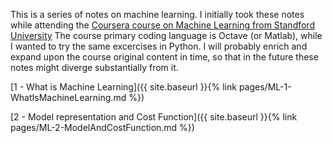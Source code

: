 This is a series of notes on machine learning. 
I initially took these notes while attending the [Coursera course on Machine Learning from Standford University](https://www.coursera.org/learn/machine-learning/)
The course primary coding language is Octave (or Matlab), while I wanted to try the same excercises in Python.
I will probably enrich and expand upon the course original content in time, so that in the future these notes might diverge substantially from it.

[1 - What is Machine Learning]({{ site.baseurl }}{% link pages/ML-1-WhatIsMachineLearning.md %})

[2 - Model representation and Cost Function]({{ site.baseurl }}{% link pages/ML-2-ModelAndCostFunction.md %})
